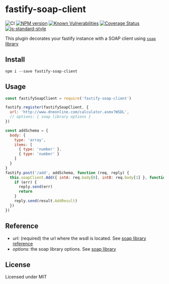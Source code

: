 # fastify-soap-client

![CI](https://github.com/fastify/fastify-soap-client/workflows/CI/badge.svg)
[![NPM version](https://img.shields.io/npm/v/fastify-soap-client)](https://www.npmjs.com/package/fastify-soap-client)
[![Known Vulnerabilities](https://snyk.io/test/github/fastify/fastify-soap-client/badge.svg)](https://snyk.io/test/github/fastify/fastify-soap-client)
[![Coverage Status](https://coveralls.io/repos/github/fastify/fastify-soap-client/badge.svg?branch=master)](https://coveralls.io/github/fastify/fastify-soap-client?branch=master)
[![js-standard-style](https://img.shields.io/badge/code%20style-standard-brightgreen.svg?style=flat)](http://standardjs.com/)

This plugin decorates your fastify instance with a SOAP client using [`soap` library](https://www.npmjs.com/package/soap)

## Install

```
npm i --save fastify-soap-client
```

## Usage

```js
const fastifySoapClient = require('fastify-soap-client')

fastify.register(fastifySoapClient, {
  url: 'http://www.dneonline.com/calculator.asmx?WSDL',
  // options: { soap library options }
})

const addSchema = {
  body: {
    type: 'array',
    items: [
      { type: 'number' },
      { type: 'number' }
    ]
  }
}
fastify.post('/add', addSchema, function (req, reply) {
  this.soapClient.Add({ intA: req.body[0], intB: req.body[1] }, function (err, result) {
    if (err) {
      reply.send(err)
      return
    }
    reply.send(result.AddResult)
  })
})
```

## Reference

- *url:* (required) the url where the wsdl is located. See [soap library reference](https://www.npmjs.com/package/soap#soapcreateclienturl-options-callback---create-a-new-soap-client-from-a-wsdl-url-also-supports-a-local-filesystem-path)
- *options:* the soap library options. See [soap library](https://www.npmjs.com/package/soap#options)

## License
Licensed under MIT
